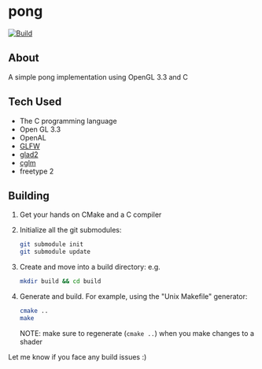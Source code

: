 # pong

[![Build](https://github.com/Platinum-Phoenix/pong/actions/workflows/build.yml/badge.svg)](https://github.com/Platinum-Phoenix/pong/actions/workflows/build.yml)

## About

A simple pong implementation using OpenGL 3.3 and C

## Tech Used

-   The C programming language
-   Open GL 3.3
-   OpenAL
-   [GLFW](https://glfw.org)
-   [glad2](https://github.com/Dav1dde/glad/tree/glad2)
-   [cglm](https://github.com/recp/cglm)
-   freetype 2

## Building

1.  Get your hands on CMake and a C compiler
2.  Initialize all the git submodules:
    ```sh
    git submodule init
    git submodule update
    ```
3.  Create and move into a build directory: e.g.

    ```sh
    mkdir build && cd build
    ```
4.  Generate and build. For example, using the "Unix Makefile" generator:
    ```sh
    cmake ..
    make
    ```
    NOTE: make sure to regenerate (`cmake ..`) when you make changes to a shader

Let me know if you face any build issues :)
